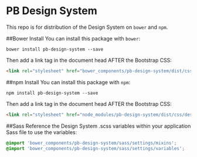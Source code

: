 # PB Design System 

This repo is for distribution of the Design System on `bower` and `npm`. 

##Bower Install
You can install this package with `bower`:

```shell
bower install pb-design-system --save
```

Then add a link tag in the document head AFTER the Bootstrap CSS:

```html
<link rel="stylesheet" href="bower_components/pb-design-system/dist/css/design_system.css">
```

##npm Install
You can install this package with `npm`:

```shell
npm install pb-design-system --save
```

Then add a link tag in the document head AFTER the Bootstrap CSS:

```html
<link rel="stylesheet" href="node_modules/pb-design-system/dist/css/design_system.css">
```

##Sass
Reference the Design System .scss variables within your application Sass file to use the variables:

```scss
@import 'bower_components/pb-design-system/sass/settings/mixins';
@import 'bower_components/pb-design-system/sass/settings/variables';
```

